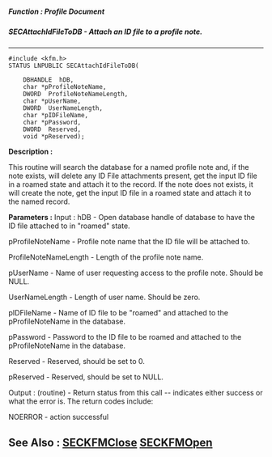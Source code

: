 ##### Function : Profile Document
##### SECAttachIdFileToDB - Attach an ID file to a profile note.
---
```
#include <kfm.h>
STATUS LNPUBLIC SECAttachIdFileToDB(

	DBHANDLE  hDB,
	char *pProfileNoteName,
	DWORD  ProfileNoteNameLength,
	char *pUserName,
	DWORD  UserNameLength,
	char *pIDFileName,
	char *pPassword,
	DWORD  Reserved,
	void *pReserved);
```
**Description :**

This routine will search the database for a named profile note and, if the note 
exists, will delete any ID File attachments present, get the input ID file in a 
roamed state and attach it to the record.  If the note does not exists, it will 
create the note, get the input ID file in a roamed state and attach it to the 
named record.

**Parameters :**
Input :
hDB  -  Open database handle of database to have the ID file attached to in "roamed" state.

pProfileNoteName  -  Profile note name that the ID file will be attached to.

ProfileNoteNameLength  -  Length of the profile note name.

pUserName  -  Name of user requesting access to the profile note.  Should be NULL.

UserNameLength  -  Length of user name.  Should be zero.

pIDFileName  -  Name of ID file to be "roamed" and attached to the pProfileNoteName in the database.

pPassword  -  Password to the ID file to be roamed and attached to the pProfileNoteName in the database.

Reserved  -  Reserved, should be set to 0.

pReserved  -  Reserved, should be set to NULL.

Output :
(routine)  -  Return status from this call -- indicates either success or what the error is.   The return codes include:

NOERROR - action successful



**See Also :**
[SECKFMClose](/domino-c-api-docs/reference/Func/SECKFMClose)
[SECKFMOpen](/domino-c-api-docs/reference/Func/SECKFMOpen)
---
